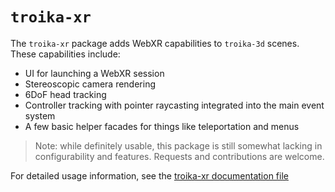 # `troika-xr`

The `troika-xr` package adds WebXR capabilities to `troika-3d` scenes. These capabilities include:

- UI for launching a WebXR session
- Stereoscopic camera rendering
- 6DoF head tracking
- Controller tracking with pointer raycasting integrated into the main event system
- A few basic helper facades for things like teleportation and menus

> Note: while definitely usable, this package is still somewhat lacking in configurability and features. Requests and contributions are welcome.

For detailed usage information, see the [troika-xr documentation file](../../docs/troika-xr/index.md)
